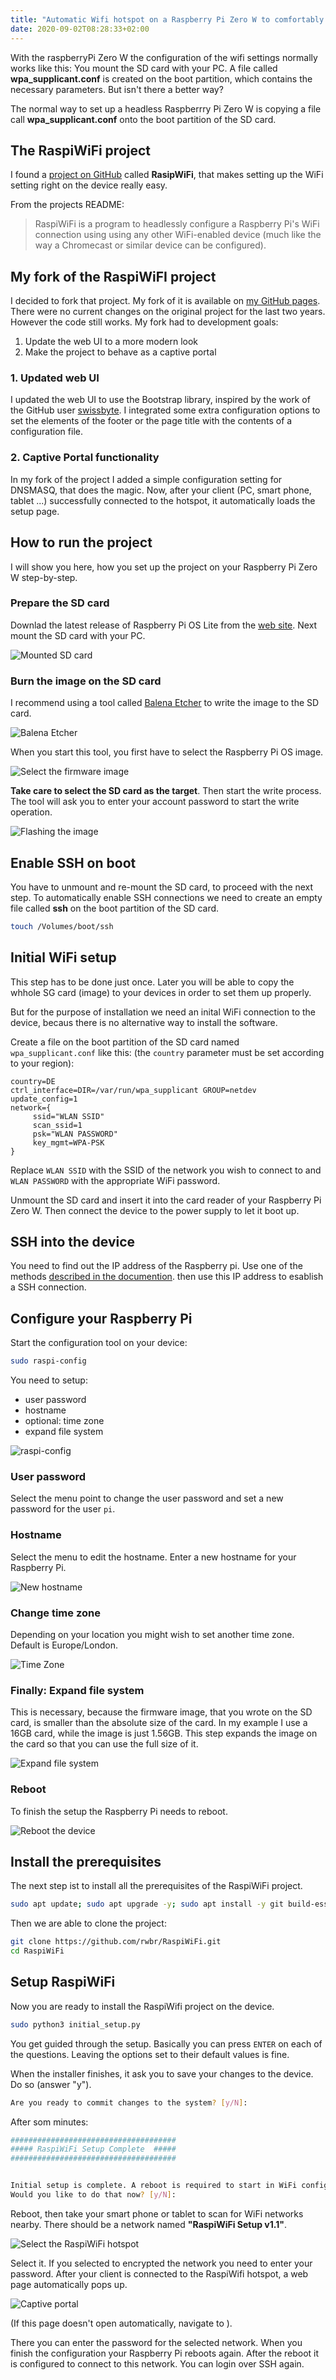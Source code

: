 ```yaml
---
title: "Automatic Wifi hotspot on a Raspberry Pi Zero W to comfortably setup the Wifi settings"
date: 2020-09-02T08:28:33+02:00
---
```


With the raspberryPi Zero W the configuration of the wifi settings normally works like this: You mount the SD card with your PC. A file called **wpa_supplicant.conf** is created on the boot partition, which contains the necessary parameters. But isn't there a better way? 

 <!--more-->

The normal way to set up a headless Raspberrry Pi Zero W is copying a file call **wpa_supplicant.conf** onto the boot partition of the SD card. 

## The RaspiWiFi project

I found a [project on GitHub](https://github.com/jasbur/RaspiWiFi) called **RasipWiFi**, that makes setting up the WiFi setting right on the device really easy.

From the projects README:

> RaspiWiFi is a program to headlessly configure a Raspberry Pi's WiFi
>connection using using any other WiFi-enabled device (much like the way
> a Chromecast or similar device can be configured).

## My fork of the RaspiWiFI project

I decided to fork that project. My fork of it is available on [my GitHub pages](https://github.com/rwbr/RaspiWiFi). There were no current changes on the original project for the last two years. However the code still works. My fork had to development goals: 

1. Update the web UI to a more modern look
2. Make the project to behave as a captive portal

### 1. Updated web UI

I updated the web UI to use the Bootstrap library, inspired by the work of the GitHub user [swissbyte](https://github.com/swissbyte/RaspiWiFi). I integrated some extra configuration options to set the elements of the footer or the page title with the contents of a configuration file.

### 2. Captive Portal functionality

In my fork of the project I added a simple configuration setting for DNSMASQ, that does the magic. Now, after your client (PC, smart phone, tablet ...) successfully connected to the hotspot, it automatically loads the setup page.

## How to run the project

I will show you here, how you set up the project on your Raspberry Pi Zero W step-by-step.

### Prepare the SD card

Downlad the latest release of Raspberry Pi OS Lite from the [web site](https://www.raspberrypi.org/downloads/raspberry-pi-os/). Next mount the SD card with your PC.

![Mounted SD card](/img/mounted-sd-card.png)

### Burn the image on the SD card

I recommend using a tool called [Balena Etcher](https://www.balena.io/etcher/) to write the image to the SD card. 

![Balena Etcher](/img/balena-etcher.png)

When you start this tool, you first have to select the Raspberry Pi OS image.

![Select the firmware image](/img/firmware-image.png)

**Take care to select the SD card as the target**. Then start the write process. The tool will ask you to enter your account password to start the write operation.

![Flashing the image](/img/etcher-flashing.png)

## Enable SSH on boot

You have to unmount and re-mount the SD card, to proceed with the next step. To automatically enable SSH connections we need to create an empty file called **ssh** on the boot partition of the SD card.

```bash
touch /Volumes/boot/ssh
```

## Initial WiFi setup

This step has to be done just once. Later you will be able to copy the whhole SG card (image) to your devices in order to set them up properly. 

But for the purpose of installation we need an inital WiFi connection to the device, becaus there is no alternative way to install the software.

Create a file on the boot partition of the SD card named ```wpa_supplicant.conf``` like this: (the ```country``` parameter must be set according to your region):

```
country=DE 
ctrl_interface=DIR=/var/run/wpa_supplicant GROUP=netdev 
update_config=1 
network={
     ssid="WLAN SSID"
     scan_ssid=1
     psk="WLAN PASSWORD"
     key_mgmt=WPA-PSK
}
```

Replace ```WLAN SSID``` with the SSID of the network you wish to connect to and ```WLAN PASSWORD``` with the appropriate WiFi password.

Unmount the SD card and insert it into the card reader of your Raspberry Pi Zero W. Then connect the device to the power supply to let it boot up. 

## SSH into the device

You need to find out the IP address of the Raspberry pi. Use one of the methods [described in the documention](https://www.raspberrypi.org/documentation/remote-access/ip-address.md). then use this IP address to esablish a SSH connection.

## Configure your Raspberry Pi

Start the configuration tool on your device:

```bash
sudo raspi-config
```

You need to setup:

* user password
* hostname
* optional: time zone
* expand file system

![raspi-config](/img/raspi-config.png)

### User password

Select the menu point to change the user password and set a new password for the user ```pi```.

### Hostname

Select the menu to edit the hostname. Enter a new hostname for your Raspberry Pi. 

![New hostname](/img/new-hostname.png)

### Change time zone

Depending on your location you might wish to set another time zone. Default is Europe/London.

![Time Zone](/img/time-zone.png)

### Finally: Expand file system

This is necessary, because the firmware image, that you wrote on the SD card, is smaller than the absolute size of the card. In my example I use a 16GB card, while the image is just 1.56GB. This step expands the image on the card so that you can use the full size of it.

![Expand file system](/img/expand-filesystem.png)

### Reboot

To finish the setup the Raspberry Pi needs to reboot.

![Reboot the device](/img/finish-reboot.png)

## Install the prerequisites

The next step ist to install all the prerequisites of the RaspiWiFi project. 

```bash
sudo apt update; sudo apt upgrade -y; sudo apt install -y git build-essential
```

Then we are able to clone the project:

```bash
git clone https://github.com/rwbr/RaspiWiFi.git
cd RaspiWiFi
```

## Setup RaspiWiFi

Now you are ready to install the RaspiWifi project on the device.

```bash
sudo python3 initial_setup.py
```

You get guided through the setup. Basically you can press ```ENTER``` on each of the questions. Leaving the options set to their default values is fine. 

When the installer finishes, it ask you to save your changes to the device. Do so (answer "y").

```bash
Are you ready to commit changes to the system? [y/N]: 
```

After som minutes:

```bash
#####################################
##### RaspiWiFi Setup Complete  #####
#####################################


Initial setup is complete. A reboot is required to start in WiFi configuration mode...
Would you like to do that now? [y/N]: 
```

Reboot, then take your smart phone or tablet to scan for WiFi networks nearby. There should be a network named **"RaspiWiFi Setup v1.1"**. 

![Select the RaspiWiFi hotspot](/img/select-hotspot.png)

Select it. If you selected to encrypted the network you need to enter your password. After your client is connected to the RaspiWifi hotspot, a web page automatically pops up.

![Captive portal](/img/capitve-portal-page.png)

(If this page doesn't open automatically, navigate to [](http://10.0.0.1)).

There you can enter the password for the selected network. When you finish the configuration your Raspberry Pi reboots again. After the reboot it is configured to connect to this network. You can login over SSH again. 